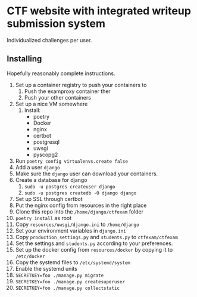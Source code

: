 # CTF website with integrated writeup submission system

Individualized challenges per user.

## Installing

Hopefully reasonably complete instructions.

1. Set up a container registry to push your containers to
    1. Push the examproxy container ther
    1. Push your other containers
2. Set up a nice VM somewhere
    1. Install:
        * poetry
        * Docker
        * nginx
        * certbot
        * postgresql
        * uwsgi
        * pyscopg2
2. Run ``poetry config virtualenvs.create false``
3. Add a user ``django``
3. Make sure the `django` user can download your containers.
4. Create a database for django
    1. ``sudo -u postgres createuser django``
    1. ``sudo -u postgres createdb -O django django``
5. Set up SSL through certbot
6. Put the nginx config from resources in the right place
7. Clone this repo into the `/home/django/ctfexam` folder
8. ``poetry install`` as root
8. Copy ``resources/uwsgi/django.ini`` to ``/home/django``
9. Set your environment variables in ``django.ini``
10. Copy ``production_settings.py`` and ``students.py`` to ``ctfexam/ctfexam``
11. Set the settings and ``students.py`` according to your preferences.
16. Set up the docker config from ``resources/docker`` by copying it to ``/etc/docker``
12. Copy the systemd files to `/etc/systemd/system`
13. Enable the systemd units
14. ``SECRETKEY=foo ./manage.py migrate``
15. ``SECRETKEY=foo ./manage.py createsuperuser``
15. ``SECRETKEY=foo ./manage.py collectstatic``
